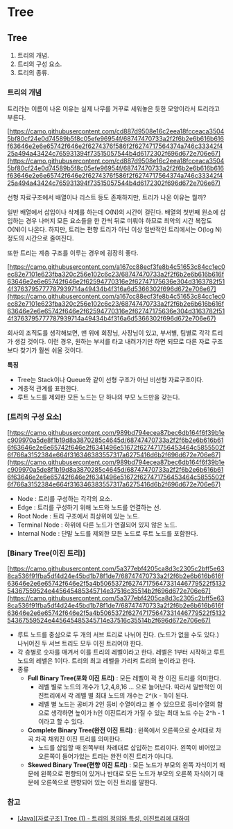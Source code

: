 # Tree

## **Tree**

1. 트리의 개념.
2. 트리의 구성 요소.
3. 트리의 종류.

### **트리의 개념**

트리라는 이름이 나온 이유는 실제 나무를 거꾸로 세워놓은 듯한 모양이라서 트리라고 부른다.

[https://camo.githubusercontent.com/cd887d9508e16c2eea18fcceaca35045bf80cf24e0d74589b5f8c05efe96954f/68747470733a2f2f6b2e6b616b616f63646e2e6e65742f646e2f6274376f586f2f6274717564374a746c33342f425a494a43424c765931394f73515057544b4d6172302f696d672e706e67](https://camo.githubusercontent.com/cd887d9508e16c2eea18fcceaca35045bf80cf24e0d74589b5f8c05efe96954f/68747470733a2f2f6b2e6b616b616f63646e2e6e65742f646e2f6274376f586f2f6274717564374a746c33342f425a494a43424c765931394f73515057544b4d6172302f696d672e706e67)

선형 자료구조에서 배열이나 리스트 등도 존재하지만, 트리가 나온 이유는 뭘까?

일반 배열에서 삽입이나 삭제를 하는데 O(N)의 시간이 걸린다. 배열의 첫번째 원소에 삽입하는 경우 나머지 모든 요소들을 한 칸씩 뒤로 미뤄야 하므로 최악의 시간 복잡도 O(N)이 나온다. 하지만, 트리는 편향 트리가 아닌 이상 일반적인 트리에서는 O(log N) 정도의 시간으로 줄여진다.

또한 트리는 계층 구조를 이루는 경우에 굉장히 좋다.

[https://camo.githubusercontent.com/a167cc88ecf3fe8b4c51653c84cc1ec0ec82e7101e623fba320c256e102c6c23/68747470733a2f2f6b2e6b616b616f63646e2e6e65742f646e2f62594770316e2f62747175636e304d3163782f514f3763795777787939714a49434b4f316a6d5366302f696d672e706e67](https://camo.githubusercontent.com/a167cc88ecf3fe8b4c51653c84cc1ec0ec82e7101e623fba320c256e102c6c23/68747470733a2f2f6b2e6b616b616f63646e2e6e65742f646e2f62594770316e2f62747175636e304d3163782f514f3763795777787939714a49434b4f316a6d5366302f696d672e706e67)

회사의 조직도를 생각해보면, 맨 위에 회장님, 사장님이 있고, 부서별, 팀별로 각각 트리가 생길 것이다. 이런 경우, 원하는 부서를 타고 내려가기만 하면 되므로 다른 자료 구조보다 찾기가 훨씬 쉬울 것이다.

**특징**

- Tree는 Stack이나 Queue와 같이 선형 구조가 아닌 비선형 자료구조이다.
- 계층적 관계를 표현한다.
- 루트 노드를 제외한 모든 노드는 단 하나의 부모 노드만을 갖는다.

### **[트리의 구성 요소]**

[https://camo.githubusercontent.com/989bd794ecea87bec6db164f6f39b1ec909970a5de8f1b19d8a3870285c4645d/68747470733a2f2f6b2e6b616b616f63646e2e6e65742f646e2f6341496e51672f627471756453464c5855502f6f766a3152384e664f316346383557317a6275416d6b2f696d672e706e67](https://camo.githubusercontent.com/989bd794ecea87bec6db164f6f39b1ec909970a5de8f1b19d8a3870285c4645d/68747470733a2f2f6b2e6b616b616f63646e2e6e65742f646e2f6341496e51672f627471756453464c5855502f6f766a3152384e664f316346383557317a6275416d6b2f696d672e706e67)

- Node : 트리를 구성하는 각각의 요소.
- Edge : 트리를 구성하기 위해 노드와 노드를 연결하는 선.
- Root Node : 트리 구조에서 최상위에 있는 노드.
- Terminal Node : 하위에 다른 노드가 연결되어 있지 않은 노드.
- Internal Node : 단말 노드를 제외한 모든 노드로 루트 노드를 포함한다.

### **[Binary Tree(이진 트리)]**

[https://camo.githubusercontent.com/5a377ebf4205ca8d3c2305c2bff5e638ca536f91fba5df4d24e45bd1b78f1de7/68747470733a2f2f6b2e6b616b616f63646e2e6e65742f646e2f5a4b5065372f62747175647331446779522f513254367559524e445645485345714e37516c35514b2f696d672e706e67](https://camo.githubusercontent.com/5a377ebf4205ca8d3c2305c2bff5e638ca536f91fba5df4d24e45bd1b78f1de7/68747470733a2f2f6b2e6b616b616f63646e2e6e65742f646e2f5a4b5065372f62747175647331446779522f513254367559524e445645485345714e37516c35514b2f696d672e706e67)

- 루트 노드를 중심으로 두 개의 서브 트리로 나뉘어 진다. (노드가 없을 수도 있다.) 나뉘어진 두 서브 트리도 모두 이진 트리어야 한다.
- 각 층별로 숫자를 매겨서 이를 트리의 레벨이라고 한다. 레벨은 1부터 시작하고 루트 노드의 레벨은 1이다. 트리의 최고 레벨을 가리켜 트리의 높이라고 한다.
- 종류
  - **Full Binary Tree(포화 이진 트리)** : 모든 레벨이 꽉 찬 이진 트리를 의미한다.
    - 레벨 별로 노드의 개수가 1,2,4,8,16 ... 으로 늘어난다. 따라서 일반적인 이진트리에서 각 레벨 별 최대 노드의 개수는 2^(k - 1)이 된다.
    - 레벨 별 노드는 공비가 2인 등비 수열이라고 볼 수 있으므로 등비수열의 합으로 생각하면 높이가 h인 이진트리가 가질 수 있는 최대 노드 수는 2^h - 1이라고 할 수 있다.
  - **Complete Binary Tree(완전 이진 트리)** : 왼쪽에서 오른쪽으로 순서대로 차곡 차곡 채워진 이진 트리를 의미한다.
    - 노드를 삽입할 때 왼쪽부터 차례대로 삽입하는 트리이다. 왼쪽이 비어있고 오른쪽이 들어가있는 트리는 완전 이진 트리가 아니다.
  - **Skewed Binary Tree(편향 이진 트리)** : 모든 노드가 부모의 왼쪽 자식이기 때문에 왼쪽으로 편향되어 있거나 반대로 모든 노드가 부모의 오른쪽 자식이기 때문에 오른쪽으로 편향되어 있는 이진 트리를 말한다.

### **참고**

- [[Java][자료구조] Tree (1) - 트리의 정의와 특성, 이진트리에 대하여](https://ju-nam2.tistory.com/25?category=868623)
